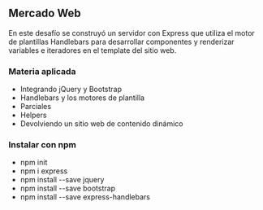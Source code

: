 ## Mercado Web

En este desafío se construyó un servidor con Express que utiliza el motor de plantillas Handlebars para desarrollar componentes y renderizar variables e iteradores en el template del sitio web.

### Materia aplicada

- Integrando jQuery y Bootstrap
- Handlebars y los motores de plantilla
- Parciales
- Helpers
- Devolviendo un sitio web de contenido dinámico

### Instalar con npm

- npm init
- npm i express
- npm install --save jquery
- npm install --save bootstrap
- npm install --save express-handlebars